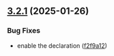 ## [3.2.1](https://github.com/TogetherCrew/mongo-lib/compare/v3.2.0...v3.2.1) (2025-01-26)


### Bug Fixes

* enable the declaration ([f2f9a12](https://github.com/TogetherCrew/mongo-lib/commit/f2f9a12a38460790ceae68d1d83c0e85865908b2))
